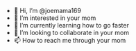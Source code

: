 - 👋 Hi, I’m @joemama169
- 👀 I’m interested in your mom
- 🌱 I’m currently learning how to go faster
- 💞️ I’m looking to collaborate in your mom
- 📫 How to reach me through your mom

<!---
joemama169/joemama169 is a ✨ special ✨ repository because its `README.md` (this file) appears on your GitHub profile.
You can click the Preview link to take a look at your changes.
--->
